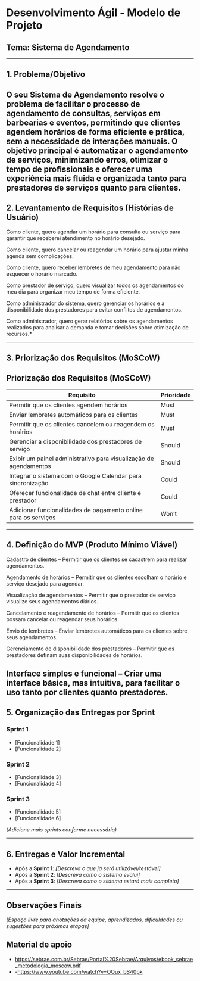 # Desenvolvimento Ágil - Modelo de Projeto

## Tema: Sistema de Agendamento

---

## 1. Problema/Objetivo

O seu Sistema de Agendamento resolve o problema de facilitar o processo de agendamento de consultas, serviços em barbearias e eventos, permitindo que clientes agendem horários de forma eficiente e prática, sem a necessidade de interações manuais. O objetivo principal é automatizar o agendamento de serviços, minimizando erros, otimizar o tempo de profissionais e oferecer uma experiência mais fluida e organizada tanto para prestadores de serviços quanto para clientes.
---

## 2. Levantamento de Requisitos (Histórias de Usuário)

Como cliente, quero agendar um horário para consulta ou serviço para garantir que receberei atendimento no horário desejado.

Como cliente, quero cancelar ou reagendar um horário para ajustar minha agenda sem complicações.

Como cliente, quero receber lembretes de meu agendamento para não esquecer o horário marcado.

Como prestador de serviço, quero visualizar todos os agendamentos do meu dia para organizar meu tempo de forma eficiente.

Como administrador do sistema, quero gerenciar os horários e a disponibilidade dos prestadores para evitar conflitos de agendamentos.

Como administrador, quero gerar relatórios sobre os agendamentos realizados para analisar a demanda e tomar decisões sobre otimização de recursos.*

---

## 3. Priorização dos Requisitos (MoSCoW)

## Priorização dos Requisitos (MoSCoW)

| Requisito                                                   | Prioridade |
|-------------------------------------------------------------|------------|
| Permitir que os clientes agendem horários                   | Must       |
| Enviar lembretes automáticos para os clientes               | Must       |
| Permitir que os clientes cancelem ou reagendem os horários  | Must       |
| Gerenciar a disponibilidade dos prestadores de serviço      | Should     |
| Exibir um painel administrativo para visualização de agendamentos | Should     |
| Integrar o sistema com o Google Calendar para sincronização | Could      |
| Oferecer funcionalidade de chat entre cliente e prestador   | Could      |
| Adicionar funcionalidades de pagamento online para os serviços | Won’t      |

---

## 4. Definição do MVP (Produto Mínimo Viável)

Cadastro de clientes – Permitir que os clientes se cadastrem para realizar agendamentos.

Agendamento de horários – Permitir que os clientes escolham o horário e serviço desejado para agendar.

Visualização de agendamentos – Permitir que o prestador de serviço visualize seus agendamentos diários.

Cancelamento e reagendamento de horários – Permitir que os clientes possam cancelar ou reagendar seus horários.

Envio de lembretes – Enviar lembretes automáticos para os clientes sobre seus agendamentos.

Gerenciamento de disponibilidade dos prestadores – Permitir que os prestadores definam suas disponibilidades de horários.

Interface simples e funcional – Criar uma interface básica, mas intuitiva, para facilitar o uso tanto por clientes quanto prestadores.
---

## 5. Organização das Entregas por Sprint

### Sprint 1
- [Funcionalidade 1]
- [Funcionalidade 2]

### Sprint 2
- [Funcionalidade 3]
- [Funcionalidade 4]

### Sprint 3
- [Funcionalidade 5]
- [Funcionalidade 6]

*(Adicione mais sprints conforme necessário)*

---

## 6. Entregas e Valor Incremental

- Após a **Sprint 1**: *[Descreva o que já será utilizável/testável]*
- Após a **Sprint 2**: *[Descreva como o sistema evolui]*
- Após a **Sprint 3**: *[Descreva como o sistema estará mais completo]*

---

## Observações Finais

*[Espaço livre para anotações da equipe, aprendizados, dificuldades ou sugestões para próximas etapas]*

## Material de apoio
- https://sebrae.com.br/Sebrae/Portal%20Sebrae/Arquivos/ebook_sebrae_metodologia_moscow.pdf
- -https://www.youtube.com/watch?v=OOux_bS40pk
